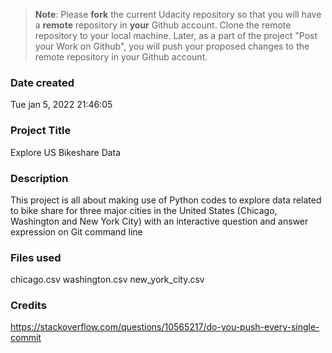 >**Note**: Please **fork** the current Udacity repository so that you will have a **remote** repository in **your** Github account. Clone the remote repository to your local machine. Later, as a part of the project "Post your Work on Github", you will push your proposed changes to the remote repository in your Github account.

### Date created
Tue jan 5, 2022 21:46:05


### Project Title
Explore US Bikeshare Data


### Description
This project is all about making use of Python codes to explore data related to bike share for three major cities in the United States (Chicago, Washington and New York City) with an interactive question and answer expression on Git command line


### Files used
chicago.csv
washington.csv
new_york_city.csv


### Credits
https://stackoverflow.com/questions/10565217/do-you-push-every-single-commit

